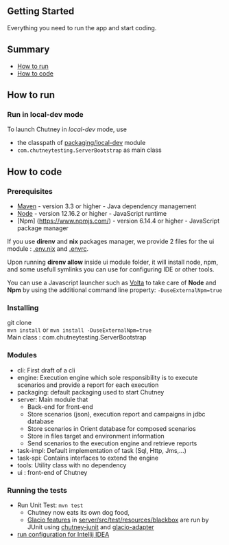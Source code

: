## Getting Started

Everything you need to run the app and start coding.

## Summary

* [How to run](#use)
* [How to code](#code)


## <a name="use"></a> How to run

### Run in local-dev mode
To launch Chutney in _local-dev_ mode, use
* the classpath of [packaging/local-dev](packaging/local-dev) module
* `com.chutneytesting.ServerBootstrap` as main class


## <a name="code"></a> How to code

### Prerequisites

* [Maven](https://maven.apache.org/) - version 3.3 or higher - Java dependency management
* [Node](https://nodejs.org/en/) - version 12.16.2 or higher - JavaScript runtime
* [Npm] (https://www.npmjs.com/) - version 6.14.4 or higher - JavaScript package manager


If you use **direnv** and **nix** packages manager, we provide 2 files for the ui module : [.env.nix](.env.nix) and [.envrc](.envrc).

Upon running **direnv allow** inside ui module folder, it will install node, npm, and some usefull symlinks you can use for configuring IDE or other tools.

You can use a Javascript launcher such as [Volta](https://volta.sh/) to take care of **Node** and **Npm** by using the additional command line property: `-DuseExternalNpm=true`

### Installing

git clone  
`mvn install` or `mvn install -DuseExternalNpm=true`  
Main class : com.chutneytesting.ServerBootstrap

### Modules

* cli: First draft of a cli
* engine: Execution engine which sole responsibility is to execute scenarios and provide a report for each execution
* packaging: default packaging used to start Chutney
* server: Main module that
    * Back-end for front-end
    * Store scenarios (json), execution report and campaigns in jdbc database
    * Store scenarios in Orient database for composed scenarios
    * Store in files target and environment information
    * Send scenarios to the execution engine and retrieve reports
* task-impl: Default implementation of task (Sql, Http, Jms,...)
* task-spi: Contains interfaces to extend the engine 
* tools: Utility class with no dependency 
* ui : front-end of Chutney

### Running the tests

- Run Unit Test: `mvn test`
    - Chutney now eats its own dog food,
    - [Glacio features](https://github.com/chutney-testing/glacio) in [server/src/test/resources/blackbox](server/src/test/resources/blackbox) are run by JUnit using [chutney-junit](https://github.com/chutney-testing/chutney-junit) and [glacio-adapter](glacio-adapter)
- [run configuration for Intellij IDEA](.idea/runConfigurations)
